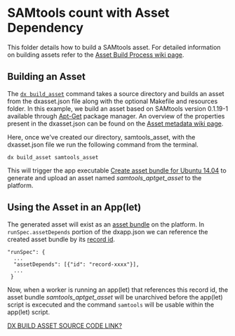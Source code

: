 # SAMtools count with Asset Dependency

This folder details how to build a SAMtools asset. For detailed information on building assets refer to the [Asset Build Process wiki page](https://wiki.dnanexus.com/Developer-Tutorials/Asset-Build-Process).

## Building an Asset

The [`dx build_asset`](https://wiki.dnanexus.com/Helpstrings-of-SDK-Command-Line-Utilities#dx-build-asset) command takes a source directory and builds an asset from the dxasset.json file along with the optional Makefile and resources folder. In this example, we build an asset based on SAMtools version 0.1.19-1 available through [Apt-Get](https://help.ubuntu.com/community/AptGet/Howto) package manager. An overview of the properties present in the dxasset.json can be found on the [Asset metadata wiki page](https://wiki.dnanexus.com/Developer-Tutorials/Asset-Build-Process#dxasset.json-(Asset-metadata)).

Here, once we've created our directory, samtools_asset, with the dxasset.json file we run the following command from the terminal.
```
dx build_asset samtools_asset
```
This will trigger the app executable [Create asset bundle for Ubuntu 14.04](https://platform.dnanexus.com/app/app-ByQGZQ007G4yg1qP2kvGzBY3/info) to generate and upload an asset named *samtools_aptget_asset* to the platform.

## Using the Asset in an App(let)

The generated asset will exist as an [asset bundle](https://wiki.dnanexus.com/Asset-Bundle) on the platform. In `runSpec.assetDepends` portion of the dxapp.json we can reference the created asset bundle by its [record id](https://wiki.dnanexus.com/API-Specification-v1.0.0/Records).
```
"runSpec": {
  ...
  "assetDepends": [{"id": "record-xxxx"}],
  ...
 }
```
Now, when a worker is running an app(let) that references this record id, the asset bundle *samtools_aptget_asset* will be unarchived before the app(let) script is excecuted and the command `samtools` will be usable within the app(let) script.

[DX BUILD ASSET SOURCE CODE LINK?](https://github.com/dnanexus/dx-toolkit/blob/74542f596747ee9e3c054825138f7b8082e132b0/src/python/dxpy/scripts/dx_build_asset.py)